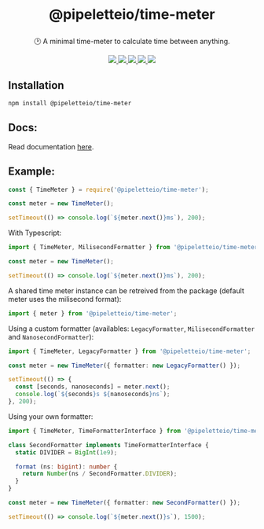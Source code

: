 <h1 align="center">
  <p>@pipeletteio/time-meter</p>
</h1>

<p align="center">🕑 A minimal time-meter to calculate time between anything.</p>

<p align="center">
  <a alt="Build Status" href="https://github.com/pipeletteio/time-meter/actions?query=workflow">
    <img src="https://github.com/pipeletteio/time-meter/workflows/Build/badge.svg"/>
  </a>
  <a alt="Npm version" href="https://www.npmjs.com/package/@pipeletteio/time-meter?activeTab=versions">
    <img src="https://img.shields.io/npm/v/@pipeletteio/time-meter.svg?longCache=true&logo=npm">
  </a>
  <a alt="CodeClimate coverage" href="https://codeclimate.com/github/pipeletteio/time-meter/test_coverage">
    <img src="https://api.codeclimate.com/v1/badges/9a655368da75ed055fb9/test_coverage"/>
  </a>
  <a alt="CodeClimate maintainability" href="https://codeclimate.com/github/pipeletteio/time-meter/maintainability">
    <img src="https://api.codeclimate.com/v1/badges/9a655368da75ed055fb9/maintainability"/>
  </a>
  <a alt="Node requierement version" href="https://github.com/pipeletteio/time-meter/blob/master/package.json">
    <img src="https://img.shields.io/node/v/@pipeletteio/time-meter.svg?longCache=true"/>
  </a>
</p>

## Installation

```bash
npm install @pipeletteio/time-meter
```

## Docs:
Read documentation [here](https://pipeletteio.github.io/time-meter).

## Example:
```javascript
const { TimeMeter } = require('@pipeletteio/time-meter');

const meter = new TimeMeter();

setTimeout(() => console.log(`${meter.next()}ms`), 200);
```

With Typescript:
```typescript
import { TimeMeter, MilisecondFormatter } from '@pipeletteio/time-meter';

const meter = new TimeMeter();

setTimeout(() => console.log(`${meter.next()}ms`), 200);
```

A shared time meter instance can be retreived from the package (default meter uses the milisecond format):
```javascript
import { meter } from '@pipeletteio/time-meter';
```

Using a custom formatter (availables: `LegacyFormatter`, `MilisecondFormatter` and `NanosecondFormatter`):
```typescript
import { TimeMeter, LegacyFormatter } from '@pipeletteio/time-meter';

const meter = new TimeMeter({ formatter: new LegacyFormatter() });

setTimeout(() => {
  const [seconds, nanoseconds] = meter.next();
  console.log(`${seconds}s ${nanoseconds}ns`);
}, 200);
```

Using your own formatter:
```typescript
import { TimeMeter, TimeFormatterInterface } from '@pipeletteio/time-meter';

class SecondFormatter implements TimeFormatterInterface {
  static DIVIDER = BigInt(1e9);

  format (ns: bigint): number {
    return Number(ns / SecondFormatter.DIVIDER);
  }
}

const meter = new TimeMeter({ formatter: new SecondFormatter() });

setTimeout(() => console.log(`${meter.next()}s`), 1500);
```
